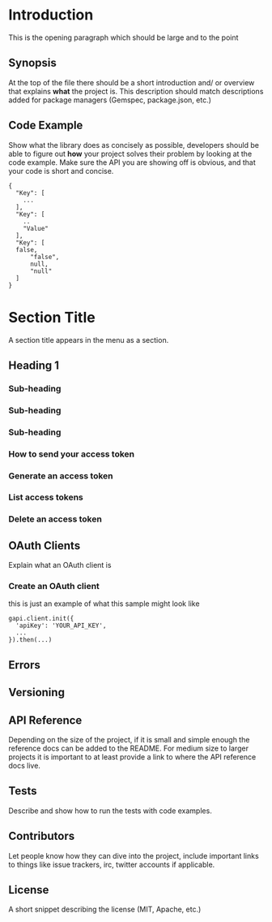 # Introduction
This is the opening paragraph which should be large and to the point

## Synopsis

At the top of the file there should be a short introduction and/ or overview that explains **what** the project is. This description should match descriptions added for package managers (Gemspec, package.json, etc.)

## Code Example

Show what the library does as concisely as possible, developers should be able to figure out **how** your project solves their problem by looking at the code example. Make sure the API you are showing off is obvious, and that your code is short and concise.

```
{
  "Key": [
    ...
  ],
  "Key": [
    ..
    "Value"
  ],
  "Key": [
  false,
      "false",
      null,
      "null"
  ]
}
```

# Section Title

A section title appears in the menu as a section.

## Heading 1

### Sub-heading
### Sub-heading
### Sub-heading

### How to send your access token
### Generate an access token
### List access tokens
### Delete an access token

## OAuth Clients
Explain what an OAuth client is

### Create an OAuth client
this is just an example of what this sample might look like
```
gapi.client.init({
  'apiKey': 'YOUR_API_KEY',
  ...
}).then(...)
```

## Errors
## Versioning

## API Reference

Depending on the size of the project, if it is small and simple enough the reference docs can be added to the README. For medium size to larger projects it is important to at least provide a link to where the API reference docs live.

## Tests

Describe and show how to run the tests with code examples.

## Contributors

Let people know how they can dive into the project, include important links to things like issue trackers, irc, twitter accounts if applicable.

## License

A short snippet describing the license (MIT, Apache, etc.)
